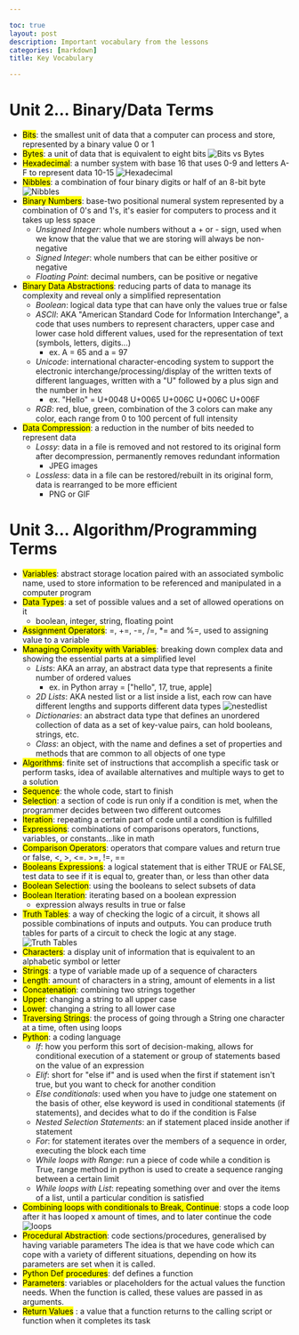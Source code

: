 ```yaml
---

toc: true
layout: post
description: Important vocabulary from the lessons
categories: [markdown]
title: Key Vocabulary

---
```


# Unit 2… Binary/Data Terms

- <mark>Bits</mark>: the smallest unit of data that a computer can process and store, represented by a binary value 0 or 1
- <mark>Bytes</mark>: a unit of data that is equivalent to eight bits
![Bits vs Bytes]({{site.baseurl}}/images/bitandbyte.png)
- <mark>Hexadecimal</mark>: a number system with base 16 that uses 0-9 and letters A-F to represent data 10-15
![Hexadecimal]({{site.baseurl}}/images/hexadecimal.jpeg)
- <mark>Nibbles</mark>: a combination of four binary digits or half of an 8-bit byte
![Nibbles]({{site.baseurl}}/images/nibble.png)
- <mark>Binary Numbers</mark>: base-two positional numeral system represented by a combination of 0's and 1's, it's easier for computers to process and it takes up less space
    - *Unsigned Integer*: whole numbers without a + or - sign, used when we know that the value that we are storing will always be non-negative 
    - *Signed Integer*: whole numbers that can be either positive or negative
    - *Floating Point*: decimal numbers, can be positive or negative 
- <mark>Binary Data Abstractions</mark>: reducing parts of data to manage its complexity and reveal only a simplified representation 
    - *Boolean*: logical data type that can have only the values true or false
    - *ASCII*: AKA "American Standard Code for Information Interchange", a code that uses numbers to represent characters, upper case and lower case hold different values, used for the representation of text (symbols, letters, digits...) 
        - ex. A = 65 and a = 97
    - *Unicode*: international character-encoding system to support the electronic interchange/processing/display of the written texts of different languages, written with a "U" followed by a plus sign and the number in hex
        - ex. "Hello" = U+0048 U+0065 U+006C U+006C U+006F
    - *RGB*: red, blue, green, combination of the 3 colors can make any color, each range from 0 to 100 percent of full intensity
- <mark>Data Compression</mark>: a reduction in the number of bits needed to represent data
    - *Lossy*: data in a file is removed and not restored to its original form after decompression, permanently removes redundant  information
        - JPEG images
    - *Lossless*: data in a file can be restored/rebuilt in its original form, data is rearranged to be more efficient 
        - PNG or GIF


# Unit 3… Algorithm/Programming Terms
- <mark>Variables</mark>: abstract storage location paired with an associated symbolic name, used to store information to be referenced and manipulated in a computer program
- <mark>Data Types</mark>: a set of possible values and a set of allowed operations on it
    - boolean, integer, string, floating point
- <mark>Assignment Operators</mark>: =, +=, -=, /=, *= and %=, used to assigning value to a variable
- <mark>Managing Complexity with Variables</mark>: breaking down complex data and showing the essential parts at a simplified level 
    - *Lists*: AKA an array, an abstract data type that represents a finite number of ordered values
        - ex. in Python array = ["hello", 17, true, apple]
    - *2D Lists*: AKA nested list or a list inside a list, each row can have different lengths and supports different data types
    ![nestedlist]({{site.baseurl}}/images/2slist.png)
    - *Dictionaries*: an abstract data type that defines an unordered collection of data as a set of key-value pairs, can hold booleans, strings, etc.
    - *Class*: an object, with the name and defines a set of properties and methods that are common to all objects of one type
- <mark>Algorithms</mark>: finite set of instructions that accomplish a specific task or perform tasks, idea of available alternatives and multiple ways to get to a solution
- <mark>Sequence</mark>: the whole code, start to finish 
- <mark>Selection</mark>: a section of code is run only if a condition is met, when the programmer decides between two different outcomes
- <mark>Iteration</mark>: repeating a certain part of code until a condition is fulfilled
- <mark>Expressions</mark>: combinations of comparisons operators, functions, variables, or constants...like in math 
- <mark>Comparison Operators</mark>: operators that compare values and return true or false, <, >, <=. >=, !=, ==
- <mark>Booleans Expressions</mark>: a logical statement that is either TRUE or FALSE, test data to see if it is equal to, greater than, or less than other data
- <mark>Boolean Selection</mark>: using the booleans to select subsets of data
- <mark>Boolean Iteration</mark>: iterating based on a boolean expression
    - expression always results in true or false 
- <mark>Truth Tables</mark>: a way of checking the logic of a circuit, it shows all possible combinations of inputs and outputs. You can produce truth tables for parts of a circuit to check the logic at any stage.
![Truth Tables]({{site.baseurl}}/images/truthtable.jpeg)
- <mark>Characters</mark>: a display unit of information that is equivalent to an alphabetic symbol or letter
- <mark>Strings</mark>: a type of variable made up of a sequence of characters 
- <mark>Length</mark>: amount of characters in a string, amount of elements in a list
- <mark>Concatenation</mark>: combining two strings together
- <mark>Upper</mark>: changing a string to all upper case
- <mark>Lower</mark>: changing a string to all lower case
- <mark>Traversing Strings</mark>: the process of going through a String one character at a time, often using loops
- <mark>Python</mark>: a coding language
    - *If*: how you perform this sort of decision-making, allows for conditional execution of a statement or group of statements based on the value of an expression
    - *Elif*: short for "else if" and is used when the first if statement isn't true, but you want to check for another condition
    - *Else conditionals*: used when you have to judge one statement on the basis of other, else keyword is used in conditional statements (if statements), and decides what to do if the condition is False
    - *Nested Selection Statements*: an if statement placed inside another if statement
    - *For*: for statement iterates over the members of a sequence in order, executing the block each time
    - *While loops with Range*: run a piece of code while a condition is True, range method in python is used to create a sequence ranging between a certain limit
    - *While loops with List*: repeating something over and over the items of a list, until a particular condition is satisfied
- <mark>Combining loops with conditionals to Break, Continue</mark>: stops a code loop after it has looped x amount of times, and to later continue the code
![loops]({{site.baseurl}}/images/breakcontinue.png)
- <mark>Procedural Abstraction</mark>: code sections/procedures, generalised by having variable parameters The idea is that we have code which can cope with a variety of different situations, depending on how its parameters are set when it is called.
- <mark>Python Def procedures</mark>: def defines a function
- <mark>Parameters</mark>: variables or placeholders for the actual values the function needs. When the function is called, these values are passed in as arguments.
- <mark>Return Values</mark> : a value that a function returns to the calling script or function when it completes its task